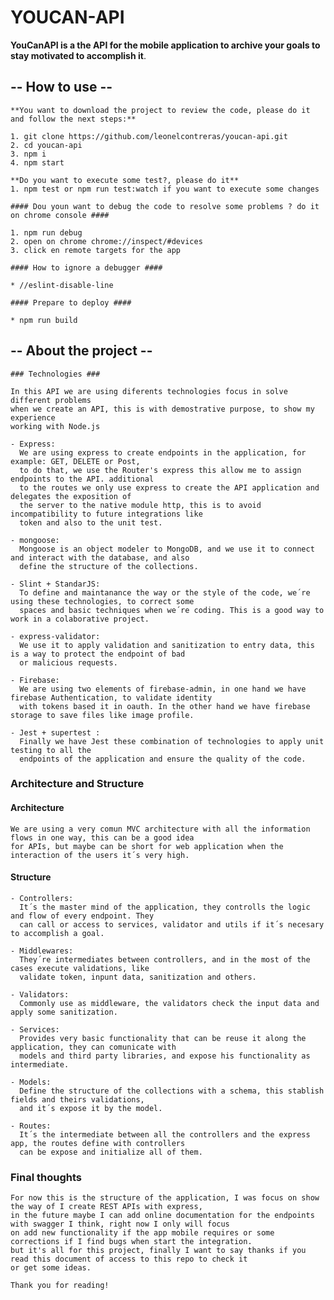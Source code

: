 # YOUCAN-API #
 **YouCanAPI is a the API for the mobile application to archive your goals to stay motivated to accomplish it**.


## -- How to use -- ##

    **You want to download the project to review the code, please do it and follow the next steps:**

    1. git clone https://github.com/leonelcontreras/youcan-api.git
    2. cd youcan-api
    3. npm i
    4. npm start

    **Do you want to execute some test?, please do it**
    1. npm test or npm run test:watch if you want to execute some changes

    #### Dou youn want to debug the code to resolve some problems ? do it on chrome console ####

    1. npm run debug
    2. open on chrome chrome://inspect/#devices
    3. click en remote targets for the app

    #### How to ignore a debugger ####

    * //eslint-disable-line

    #### Prepare to deploy ####

    * npm run build


## -- About the project -- ## 

    ### Technologies ###

    In this API we are using diferents technologies focus in solve different problems
    when we create an API, this is with demostrative purpose, to show my experience
    working with Node.js

    - Express:
      We are using express to create endpoints in the application, for example: GET, DELETE or Post,
      to do that, we use the Router's express this allow me to assign endpoints to the API. additional
      to the routes we only use express to create the API application and delegates the exposition of
      the server to the native module http, this is to avoid incompatibility to future integrations like
      token and also to the unit test.

    - mongoose:
      Mongoose is an object modeler to MongoDB, and we use it to connect and interact with the database, and also
      define the structure of the collections.

    - Slint + StandarJS:
      To define and maintanance the way or the style of the code, we´re using these technologies, to correct some
      spaces and basic techniques when we´re coding. This is a good way to work in a colaborative project.

    - express-validator:
      We use it to apply validation and sanitization to entry data, this is a way to protect the endpoint of bad 
      or malicious requests.

    - Firebase:
      We are using two elements of firebase-admin, in one hand we have firebase Authentication, to validate identity
      with tokens based it in oauth. In the other hand we have firebase storage to save files like image profile.  

    - Jest + supertest :
      Finally we have Jest these combination of technologies to apply unit testing to all the 
      endpoints of the application and ensure the quality of the code.

  ### Architecture and Structure ###

  #### Architecture ####

    We are using a very comun MVC architecture with all the information flows in one way, this can be a good idea
    for APIs, but maybe can be short for web application when the interaction of the users it´s very high.

  #### Structure ####
    - Controllers:
      It´s the master mind of the application, they controlls the logic and flow of every endpoint. They
      can call or access to services, validator and utils if it´s necesary to accomplish a goal.
      
    - Middlewares:
      They´re intermediates between controllers, and in the most of the cases execute validations, like
      validate token, inpunt data, sanitization and others.

    - Validators: 
      Commonly use as middleware, the validators check the input data and apply some sanitization.

    - Services:
      Provides very basic functionality that can be reuse it along the application, they can comunicate with
      models and third party libraries, and expose his functionality as intermediate.

    - Models:
      Define the structure of the collections with a schema, this stablish fields and theirs validations,
      and it´s expose it by the model. 

    - Routes:
      It´s the intermediate between all the controllers and the express app, the routes define with controllers
      can be expose and initialize all of them.


  ### Final thoughts ###

    For now this is the structure of the application, I was focus on show the way of I create REST APIs with express,
    in the future maybe I can add online documentation for the endpoints with swagger I think, right now I only will focus
    on add new functionality if the app mobile requires or some corrections if I find bugs when start the integration.
    but it's all for this project, finally I want to say thanks if you read this document of access to this repo to check it
    or get some ideas.

    Thank you for reading!
